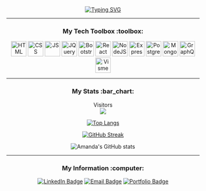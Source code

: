 <div align="center">
<a href="https://git.io/typing-svg"><img src="https://readme-typing-svg.demolab.com?font=Fira+Code&size=30&pause=1000&color=61DAFB&center=true&width=600&lines=Hi+There!+%F0%9F%91%8B;I+am+Amanda+Changa;Show+some+%F0%9F%92%99+and+%E2%AD%90+some+repos!" alt="Typing SVG" /></a>
</div>

---

<div align="center">
<h3>My Tech Toolbox :toolbox:</h3>
<p>
<img src="https://cdn.jsdelivr.net/gh/devicons/devicon@latest/icons/html5/html5-plain-wordmark.svg" alt="HTML" width="40" height="40"/>
<img src="https://cdn.jsdelivr.net/gh/devicons/devicon@latest/icons/css3/css3-plain-wordmark.svg" alt="CSS" width="40" height="40"/>
<img src="https://cdn.jsdelivr.net/gh/devicons/devicon@latest/icons/javascript/javascript-plain.svg" alt="JS" width="40" height="40"/>
<img src="https://cdn.jsdelivr.net/gh/devicons/devicon@latest/icons/jquery/jquery-plain-wordmark.svg" alt="JQuery" width="40" height="40"/>
<img src="https://cdn.jsdelivr.net/gh/devicons/devicon@latest/icons/bootstrap/bootstrap-original-wordmark.svg" alt="Bootstrap" width="40" height="40"/>
<img src="https://cdn.jsdelivr.net/gh/devicons/devicon@latest/icons/react/react-original-wordmark.svg" alt="React" width="40" height="40"/>
<img src="https://cdn.jsdelivr.net/gh/devicons/devicon@latest/icons/nodejs/nodejs-plain-wordmark.svg" alt="NodeJS" width="40" height="40"/>
<img src="https://cdn.jsdelivr.net/gh/devicons/devicon@latest/icons/express/express-original.svg" alt="Express" width="40" height="40"/>
<img src="https://cdn.jsdelivr.net/gh/devicons/devicon@latest/icons/postgresql/postgresql-plain-wordmark.svg" alt="PostgreSQL" width="40" height="40"/>
<img src="https://cdn.jsdelivr.net/gh/devicons/devicon@latest/icons/mongodb/mongodb-plain-wordmark.svg" alt="MongoDB" width="40" height="40"/>
<img src="https://cdn.jsdelivr.net/gh/devicons/devicon@latest/icons/graphql/graphql-plain-wordmark.svg" alt="GraphQL" width="40" height="40"/>
<img src="https://github.com/user-attachments/assets/3eefd9c1-6904-4199-a94e-e6341dcd43e0" alt="Visme" width="40" height="40"/>
</p>

</div>

---

<div align="center">
<h3>My Stats :bar_chart: </h3>
  Visitors <br>
  <img src="https://profile-counter.glitch.me/mandi7469/count.svg" />
<p>

[![Top Langs](https://github-readme-stats.vercel.app/api/top-langs/?username=mandi7469&langs_count=8&layout=donut&theme=react&text_color=61DAFB)](https://github.com/mandi7469/github-readme-stats)
  
[![GitHub Streak](https://github-readme-streak-stats.herokuapp.com?user=mandi7469&theme=react&exclude_days=Sun%2CSat)](https://git.io/streak-stats)

![Amanda's GitHub stats](https://github-readme-stats.vercel.app/api?username=mandi7469&show_icons=true&theme=react&show=total_stars,total_commits,total_prs,total_issues,contribs)
</div>

---

<div align="center">
<h3>My Information :computer: </h3>
<div align="center">
  <a href="https://www.linkedin.com/in/amanda-changa/">
    <img src="https://img.shields.io/badge/LinkedIn-61dafb?style=for-the-badge&logo=linkedin&logoColor=black" alt="LinkedIn Badge"/></a>
  <a href="mailto:mandi7469@aol.com">
    <img src="https://img.shields.io/badge/Email-blue?style=for-the-badge&logo=Mail.Ru&logoColor=white" alt="Email Badge"/></a>
  <a href="https://amanda-portfolio-website.netlify.app/">
    <img src="https://img.shields.io/badge/Portfolio-61dafb?style=for-the-badge&logo=Netlify&logoColor=black" alt="Portfolio Badge"/></a>
</div>
  
</div>












<!--
Here are some ideas:

- 🔭 I’m currently working on ...
- 🌱 I’m currently learning ...
- 👯 I’m looking to collaborate on ...
- 🤔 I’m looking for help with ...
- 💬 Ask me about ...
- 📫 How to reach me: ...
- 😄 Pronouns: ...
- ⚡ Fun fact: ...
-->
